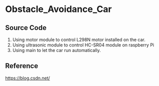 # Obstacle_Avoidance_Car

## Source Code
1. Using motor module to control L298N motor installed on the car.
2. Using ultrasonic module to control HC-SR04 module on raspberry Pi
3. Using main to let the car run automatically.

## Reference 
https://blog.csdn.net/
